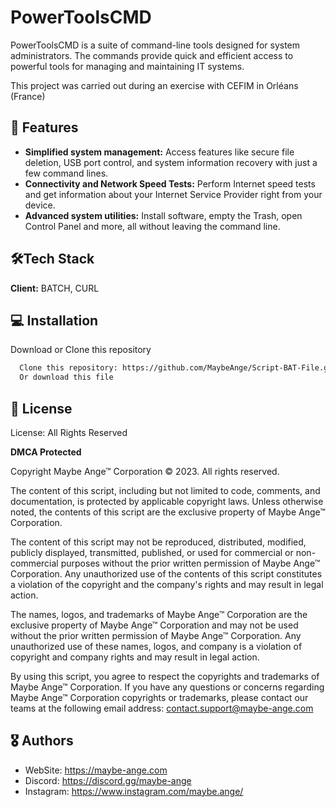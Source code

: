 
# PowerToolsCMD

PowerToolsCMD is a suite of command-line tools designed for system administrators. The commands provide quick and efficient access to powerful tools for managing and maintaining IT systems.

This project was carried out during an exercise with CEFIM in Orléans (France)


## 🎯 Features

- **Simplified system management:** Access features like secure file deletion, USB port control, and system information recovery with just a few command lines.
- **Connectivity and Network Speed Tests:** Perform Internet speed tests and get information about your Internet Service Provider right from your device.
- **Advanced system utilities:** Install software, empty the Trash, open Control Panel and more, all without leaving the command line.


## 🛠️Tech Stack

**Client:** BATCH, CURL


## 💻 Installation

Download or Clone this repository

```bash
  Clone this repository: https://github.com/MaybeAnge/Script-BAT-File.git
  Or download this file
```
    
## 🧵 License

License: All Rights Reserved

**DMCA Protected**

Copyright Maybe Ange™ Corporation © 2023. All rights reserved.

The content of this script, including but not limited to code, comments, and documentation, is protected by applicable copyright laws. Unless otherwise noted, the contents of this script are the exclusive property of Maybe Ange™ Corporation.

The content of this script may not be reproduced, distributed, modified, publicly displayed, transmitted, published, or used for commercial or non-commercial purposes without the prior written permission of Maybe Ange™ Corporation. Any unauthorized use of the contents of this script constitutes a violation of the copyright and the company's rights and may result in legal action.

The names, logos, and trademarks of Maybe Ange™ Corporation are the exclusive property of Maybe Ange™ Corporation and may not be used without the prior written permission of Maybe Ange™ Corporation. Any unauthorized use of these names, logos, and company is a violation of copyright and company rights and may result in legal action.

By using this script, you agree to respect the copyrights and trademarks of Maybe Ange™ Corporation. If you have any questions or concerns regarding Maybe Ange™ Corporation copyrights or trademarks, please contact our teams at the following email address: contact.support@maybe-ange.com


## 🎖️ Authors

- WebSite: https://maybe-ange.com
- Discord: https://discord.gg/maybe-ange
- Instagram: https://www.instagram.com/maybe.ange/

